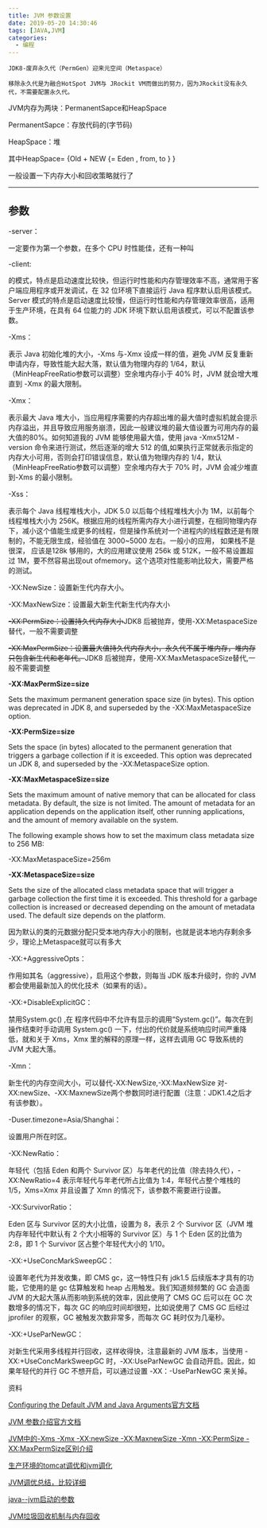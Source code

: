 ```yaml
---
title: JVM 参数设置
date: 2019-05-20 14:30:46
tags: [JAVA,JVM]
categories:
  - 编程
---
```


`JDK8-废弃永久代（PermGen）迎来元空间（Metaspace）`

`移除永久代是为融合HotSpot JVM与 JRockit VM而做出的努力，因为JRockit没有永久代，不需要配置永久代。`

JVM内存为两块：PermanentSapce和HeapSpace

PermanentSapce：存放代码的(字节码)

HeapSpace：堆

其中HeapSpace= {Old + NEW {= Eden , from, to } }


一般设置一下内存大小和回收策略就行了

---

<!--more-->

## 参数
-server：

一定要作为第一个参数，在多个 CPU 时性能佳，还有一种叫

-client: 

的模式，特点是启动速度比较快，但运行时性能和内存管理效率不高，通常用于客户端应用程序或开发调试，在 32 位环境下直接运行 Java 程序默认启用该模式。Server 模式的特点是启动速度比较慢，但运行时性能和内存管理效率很高，适用于生产环境，在具有 64 位能力的 JDK 环境下默认启用该模式，可以不配置该参数。

-Xms：

表示 Java 初始化堆的大小，-Xms 与-Xmx 设成一样的值，避免 JVM 反复重新申请内存，导致性能大起大落，默认值为物理内存的 1/64，默认（MinHeapFreeRatio参数可以调整）空余堆内存小于 40% 时，JVM 就会增大堆直到 -Xmx 的最大限制。

-Xmx：

表示最大 Java 堆大小，当应用程序需要的内存超出堆的最大值时虚拟机就会提示内存溢出，并且导致应用服务崩溃，因此一般建议堆的最大值设置为可用内存的最大值的80%。如何知道我的 JVM 能够使用最大值，使用 java -Xmx512M -version 命令来进行测试，然后逐渐的增大 512 的值,如果执行正常就表示指定的内存大小可用，否则会打印错误信息，默认值为物理内存的 1/4，默认（MinHeapFreeRatio参数可以调整）空余堆内存大于 70% 时，JVM 会减少堆直到-Xms 的最小限制。

-Xss：

表示每个 Java 线程堆栈大小，JDK 5.0 以后每个线程堆栈大小为 1M，以前每个线程堆栈大小为 256K。根据应用的线程所需内存大小进行调整，在相同物理内存下，减小这个值能生成更多的线程，但是操作系统对一个进程内的线程数还是有限制的，不能无限生成，经验值在 3000~5000 左右。一般小的应用， 如果栈不是很深， 应该是128k 够用的，大的应用建议使用 256k 或 512K，一般不易设置超过 1M，要不然容易出现out ofmemory。这个选项对性能影响比较大，需要严格的测试。

-XX:NewSize：设置新生代内存大小。

-XX:MaxNewSize：设置最大新生代新生代内存大小

~~-XX:PermSize：设置持久代内存大小~~JDK8 后被抛弃，使用-XX:MetaspaceSize替代，一般不需要调整

~~-XX:MaxPermSize：设置最大值持久代内存大小，永久代不属于堆内存，堆内存只包含新生代和老年代。~~JDK8 后被抛弃，使用-XX:MaxMetaspaceSize替代,一般不需要调整

**-XX:MaxPermSize=size**

Sets the maximum permanent generation space size (in bytes). This option was deprecated in JDK 8, and superseded by the -XX:MaxMetaspaceSize option.

**-XX:PermSize=size**

Sets the space (in bytes) allocated to the permanent generation that triggers a garbage collection if it is exceeded. This option was deprecated un JDK 8, and superseded by the -XX:MetaspaceSize option.

**-XX:MaxMetaspaceSize=size**

Sets the maximum amount of native memory that can be allocated for class metadata. By default, the size is not limited. The amount of metadata for an application depends on the application itself, other running applications, and the amount of memory available on the system.

The following example shows how to set the maximum class metadata size to 256 MB:

-XX:MaxMetaspaceSize=256m

**-XX:MetaspaceSize=size**

Sets the size of the allocated class metadata space that will trigger a garbage collection the first time it is exceeded. This threshold for a garbage collection is increased or decreased depending on the amount of metadata used. The default size depends on the platform.

因为默认的类的元数据分配只受本地内存大小的限制，也就是说本地内存剩余多少，理论上Metaspace就可以有多大

-XX:+AggressiveOpts：

作用如其名（aggressive），启用这个参数，则每当 JDK 版本升级时，你的 JVM 都会使用最新加入的优化技术（如果有的话）。

-XX:+DisableExplicitGC：

禁用System.gc() ,在 程序代码中不允许有显示的调用“System.gc()”。每次在到操作结束时手动调用 System.gc() 一下，付出的代价就是系统响应时间严重降低，就和关于 Xms，Xmx 里的解释的原理一样，这样去调用 GC 导致系统的 JVM 大起大落。

-Xmn：

新生代的内存空间大小，可以替代-XX:NewSize,-XX:MaxNewSize
对-XX:newSize、-XX:MaxnewSize两个参数同时进行配置（注意：JDK1.4之后才有该参数）。

-Duser.timezone=Asia/Shanghai：

设置用户所在时区。

-XX:NewRatio：

年轻代（包括 Eden 和两个 Survivor 区）与年老代的比值（除去持久代），-XX:NewRatio=4 表示年轻代与年老代所占比值为 1:4，年轻代占整个堆栈的 1/5，Xms=Xmx 并且设置了 Xmn 的情况下，该参数不需要进行设置。

-XX:SurvivorRatio：

Eden 区与 Survivor 区的大小比值，设置为 8，表示 2 个 Survivor 区（JVM 堆内存年轻代中默认有 2 个大小相等的 Survivor 区）与 1 个 Eden 区的比值为 2:8，即 1 个 Survivor 区占整个年轻代大小的 1/10。

-XX:+UseConcMarkSweepGC：

设置年老代为并发收集，即 CMS gc，这一特性只有 jdk1.5
后续版本才具有的功能，它使用的是 gc 估算触发和 heap 占用触发。我们知道频频繁的 GC 会造面 JVM
的大起大落从而影响到系统的效率，因此使用了 CMS GC 后可以在 GC 次数增多的情况下，每次 GC 的响应时间却很短，比如说使用了 CMS
GC 后经过 jprofiler 的观察，GC 被触发次数非常多，而每次 GC 耗时仅为几毫秒。

-XX:+UseParNewGC：

对新生代采用多线程并行回收，这样收得快，注意最新的 JVM 版本，当使用 -XX:+UseConcMarkSweepGC 时，-XX:UseParNewGC 会自动开启。因此，如果年轻代的并行 GC 不想开启，可以通过设置 -XX：-UseParNewGC 来关掉。



资料

[Configuring the Default JVM and Java Arguments官方文档](https://docs.oracle.com/cd/E22289_01/html/821-1274/configuring-the-default-jvm-and-java-arguments.html)

[JVM 参数介绍官方文档](https://docs.oracle.com/javase/8/docs/technotes/tools/unix/java.html)

[JVM中的-Xms -Xmx -XX:newSize -XX:MaxnewSize -Xmn -XX:PermSize -XX:MaxPermSize区别介绍](https://blog.csdn.net/tree_ifconfig/article/details/81222196)

[生产环境的tomcat调优和jvm调化](https://blog.csdn.net/ljj_9/article/details/79145324)

[JVM调优总结，比较详细](https://www.cnblogs.com/andy-zhou/p/5327288.html)

[java--jvm启动的参数](https://www.cnblogs.com/w-wfy/p/6415856.html)

[JVM垃圾回收机制与内存回收](https://www.cnblogs.com/sjxbg/p/9388615.html)
